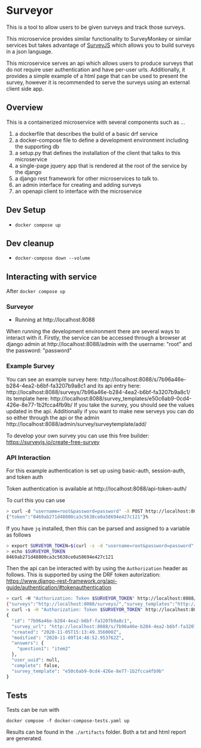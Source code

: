 # Surveyor

This is a tool to allow users to be given surveys and track those surveys.

This microservice provides similar functionality to SurveyMonkey or similar services
but takes advantage of [SurveyJS](https://surveyjs.io/) which allows you to build 
surveys in a json language.

This microservice serves an api which allows users to produce surveys that do not
require user authentication and have per-user urls.  Additionally, it provides a
simple example of a html page that can be used to present the survey, however
it is recommended to serve the surveys using an external client side app. 

## Overview

This is a containerized microservice with several components such as ...

1. a dockerfile that describes the build of a basic drf service
2. a docker-compose file to define a development environment including the supporting db
3. a setup.py that defines the installation of the client that talks to this microservice
4. a single-page jquery app that is rendered at the root of the service by the django
5. a django rest framework for other microservices to talk to.
6. an admin interface for creating and adding surveys
7. an openapi client to interface with the microservice

## Dev Setup

* `docker compose up`

## Dev cleanup
* `docker-compose down --volume`

## Interacting with service
After `docker compose up`
  
### Surveyor
* Running at http://localhost:8088

When running the development environment there are several ways to interact with it.
Firstly, the service can be accessed through a browser at django admin at 
http://localhost:8088/admin with the username: "root" and the password: "password"

### Example Survey
You can see an example survey here: http://localhost:8088/s/7b96a46e-b284-4ea2-b6bf-fa3207b9a8c1
and its api entry here: http://localhost:8088/surveys/7b96a46e-b284-4ea2-b6bf-fa3207b9a8c1/
its template here: http://localhost:8088/survey_templates/e50c6ab9-0cd4-426e-8e77-1b2fcca4fb9b/
If you take the survey, you should see the values updated in the api.
Additionally if you want to make new serveys you can do so either through the api or the admin
http://localhost:8088/admin/survey/surveytemplate/add/

To develop your own survey you can use this free builder: https://surveyjs.io/create-free-survey

### API Interaction
For this example authentication is set up using basic-auth, session-auth, and token auth

Token authentication is available at http://localhost:8088/api-token-auth/

To curl this you can use
```bash
> curl -d "username=root&password=password" -X POST http://localhost:8088/api-token-auth/
{"token":"8469ab271d48800ca3c5638ce0a58694e427c121"}%
```

If you have `jq` installed, then this can be parsed and assigned to a variable as follows

```bash
> export SURVEYOR_TOKEN=$(curl -s -d "username=root&password=password" -X POST http://localhost:8088/api-token-auth/ | jq '.token' | xargs echo)
> echo $SURVEYOR_TOKEN
8469ab271d48800ca3c5638ce0a58694e427c121
```

Then the api can be interacted with by using the `Authorization` header as follows.  This is supported by
using the DRF token autorization: https://www.django-rest-framework.org/api-guide/authentication/#tokenauthentication

```bash
> curl -H "Authorization: Token $SURVEYOR_TOKEN" http://localhost:8088/
{"surveys":"http://localhost:8088/surveys/","survey_templates":"http://localhost:8088/survey_templates/"}%
> curl -s -H "Authorization: Token $SURVEYOR_TOKEN" http://localhost:8088/surveys/7b96a46e-b284-4ea2-b6bf-fa3207b9a8c1/ | jq
{
  "id": "7b96a46e-b284-4ea2-b6bf-fa3207b9a8c1",
  "survey_url": "http://localhost:8088/s/7b96a46e-b284-4ea2-b6bf-fa3207b9a8c1",
  "created": "2020-11-05T15:13:49.356000Z",
  "modified": "2020-11-09T14:48:52.953762Z",
  "answers": {
    "question1": "item2"
  },
  "user_uuid": null,
  "complete": false,
  "survey_template": "e50c6ab9-0cd4-426e-8e77-1b2fcca4fb9b"
}
```


## Tests

Tests can be run with

`docker compsoe -f docker-compose-tests.yaml up`

Results can be found in the `./artifacts` folder.  Both a txt and html report are generated.

